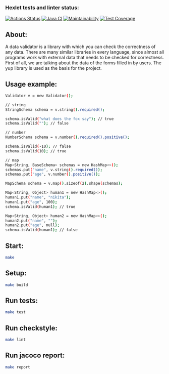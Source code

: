 ### Hexlet tests and linter status:
[![Actions Status](https://github.com/bf-6/java-project-78/workflows/hexlet-check/badge.svg)](https://github.com/bf-6/java-project-78/actions)
[![Java CI](https://github.com/bf-6/java-project-78/workflows/Java%20CI/badge.svg)](https://github.com/bf-6/java-project-78/actions/workflows/main.yml)
[![Maintainability](https://api.codeclimate.com/v1/badges/1ac520f43170cc054759/maintainability)](https://codeclimate.com/github/bf-6/java-project-78/maintainability)
[![Test Coverage](https://api.codeclimate.com/v1/badges/1ac520f43170cc054759/test_coverage)](https://codeclimate.com/github/bf-6/java-project-78/test_coverage)
## About:
A data validator is a library with which you can check the correctness of any data. There are many similar libraries in every language, since almost all programs work with external data that needs to be checked for correctness. First of all, we are talking about the data of the forms filled in by users. The yup library is used as the basis for the project.


## Usage example:
```sh
Validator v = new Validator();

// string
StringSchema schema = v.string().required();

schema.isValid("what does the fox say"); // true
schema.isValid(""); // false

// number
NumberSchema schema = v.number().required().positive();

schema.isValid(-10); // false
schema.isValid(10); // true

// map
Map<String, BaseSchema> schemas = new HashMap<>();
schemas.put("name", v.string().required());
schemas.put("age", v.number().positive());

MapSchema schema = v.map().sizeof(2).shape(schemas);

Map<String, Object> human1 = new HashMap<>();
human1.put("name", "nikita");
human1.put("age", 100);
schema.isValid(human1); // true

Map<String, Object> human2 = new HashMap<>();
human2.put("name", "");
human2.put("age", null);
schema.isValid(human1); // false
```
## Start:
```sh
make
```
## Setup:
```sh
make build
```

## Run tests:
``` sh
make test
```

## Run checkstyle:
``` sh
make lint
```

## Run jacoco report:
``` sh
make report
